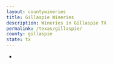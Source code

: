 ```yaml
---
layout: countywineries
title: Gillaspie Wineries
description: Wineries in Gillaspie TX
permalink: /texas/gillaspie/
county: gillaspie
state: tx
---
```

-
